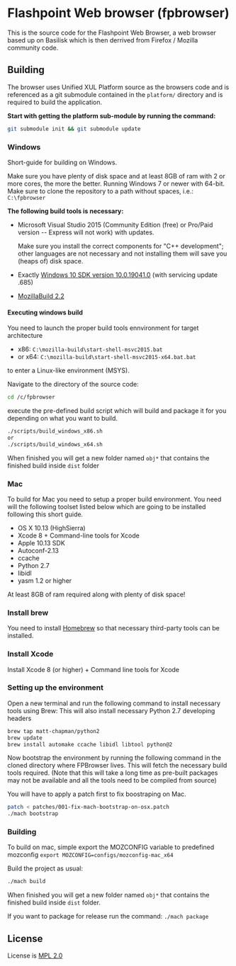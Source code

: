 # Flashpoint Web browser (fpbrowser)

This is the source code for the Flashpoint Web Browser, a web browser based up on Basilisk which is then derrived from Firefox / Mozilla community code.

## Building

The browser uses Unified XUL Platform source as the browsers code and is referenced as a git submodule contained in the `platform/` directory and is required to build the application.

**Start with getting the platform sub-module by running the command:**

```bash
git submodule init && git submodule update
````

### Windows

Short-guide for building on Windows.

Make sure you have plenty of disk space and at least 8GB of ram with 2 or more cores, the more the better. Running Windows 7 or newer with 64-bit.
Make sure to clone the repository to a path without spaces, i.e.: `C:\fpbrowser`


**The following build tools is necessary:**

- Microsoft Visual Studio 2015 (Community Edition (free) or Pro/Paid version -- Express will not work) with updates.

  Make sure you install the correct components for "C++ development"; other languages are not necessary and not installing them will save you (heaps of) disk space.
- Exactly [Windows 10 SDK version 10.0.19041.0](https://developer.microsoft.com/en-us/windows/downloads/sdk-archive/) (with servicing update .685)
- [MozillaBuild 2.2](https://ftp.mozilla.org/pub/mozilla/libraries/win32/MozillaBuildSetup-2.2.0.exe)

#### Executing windows build
You need to launch the proper build tools ennvironment for target architecture

- x86: `C:\mozilla-build\start-shell-msvc2015.bat`
- or x64: `C:\mozilla-build\start-shell-msvc2015-x64.bat.bat`

to enter a Linux-like environment (MSYS).

 Navigate to the directory of the source code:

```bash
cd /c/fpbrowser
```

execute the pre-defined build script which will build and package it for you depending on what you want to build.

```bash
./scripts/build_windows_x86.sh
or
./scripts/build_windows_x64.sh
```

When finished you will get a new folder named `obj*` that contains the finished build inside `dist` folder

### Mac

To build for Mac you need to setup a proper build environment. You need will the following toolset listed below which are going to be installed following this short guide.

- OS X 10.13 (HighSierra)
- Xcode 8 + Command-line tools for Xcode
- Apple 10.13 SDK
- Autoconf-2.13
- ccache
- Python 2.7
- libidl
- yasm 1.2 or higher

At least 8GB of ram required along with plenty of disk space!

### Install brew

You need to install [Homebrew](https://brew.sh/) so that necessary third-party tools can be installed.

### Install Xcode

Install Xcode 8 (or higher) + Command line tools for Xcode

### Setting up the environment

Open a new terminal and run the following command to install necessary tools using Brew:
This will also install necessary Python 2.7 developing headers

```bash
brew tap matt-chapman/python2
brew update
brew install automake ccache libidl libtool python@2
```

Now bootstrap the environment by running the following command in the cloned directory where FPBrowser lives. This will fetch the necessary build tools required.
(Note that this will take a long time as pre-built packages may not be available and all the tools need to be compiled from source)

You will have to apply a patch first to fix boostraping on Mac.
```bash
patch < patches/001-fix-mach-bootstrap-on-osx.patch
./mach bootstrap
```

### Building
To build on mac, simple export the MOZCONFIG variable to predefined mozconfig
`export MOZCONFIG=configs/mozconfig-mac_x64`

Build the project as usual:
```bash
./mach build
```
When finished you will get a new folder named `obj*` that contains the finished build inside `dist` folder.

If you want to package for release run the command: ```./mach package```

## License

License is [MPL 2.0](https://www.mozilla.org/en-US/MPL/2.0)
